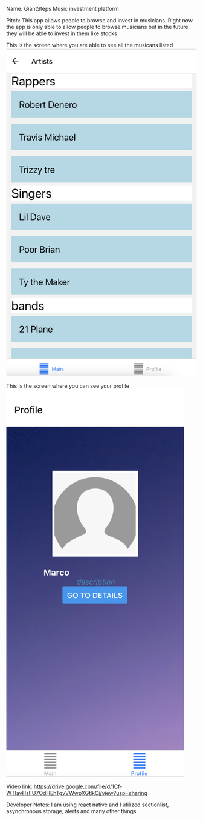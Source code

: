 Name: GiantSteps Music investment platform

Pitch: 
This app allows people to browse and invest in musicians. Right now the app is only able to allow people to browse musicians but in the future they will be able to invest in them like stocks 

This is the screen where you are able to see all the musicans listed
![Screenshot](/Screenshots/ArtistsScreenSS.png)

This is the screen where you can see your profile
![Screenshot](/Screenshots/ProfileScreenSS.png)

Video link: https://drive.google.com/file/d/1Cf-WTlavHsFU7OdHEhTgvVWwpXGtlkCj/view?usp=sharing


Developer Notes:
I am using react native and I utilized sectionlist, asynchronous storage, alerts and many other things
